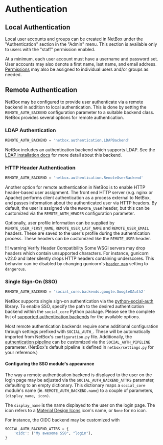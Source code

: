 # Authentication

## Local Authentication

Local user accounts and groups can be created in NetBox under the "Authentication" section in the "Admin" menu. This section is available only to users with the "staff" permission enabled.

At a minimum, each user account must have a username and password set. User accounts may also denote a first name, last name, and email address. [Permissions](../permissions.md) may also be assigned to individual users and/or groups as needed.

## Remote Authentication

NetBox may be configured to provide user authenticate via a remote backend in addition to local authentication. This is done by setting the `REMOTE_AUTH_BACKEND` configuration parameter to a suitable backend class. NetBox provides several options for remote authentication.

### LDAP Authentication

```python
REMOTE_AUTH_BACKEND = 'netbox.authentication.LDAPBackend'
```

NetBox includes an authentication backend which supports LDAP. See the [LDAP installation docs](../../installation/6-ldap.md) for more detail about this backend.

### HTTP Header Authentication

```python
REMOTE_AUTH_BACKEND = 'netbox.authentication.RemoteUserBackend'
```

Another option for remote authentication in NetBox is to enable HTTP header-based user assignment. The front end HTTP server (e.g. nginx or Apache) performs client authentication as a process external to NetBox, and passes information about the authenticated user via HTTP headers. By default, the user is assigned via the `REMOTE_USER` header, but this can be customized via the `REMOTE_AUTH_HEADER` configuration parameter.

Optionally, user profile information can be supplied by `REMOTE_USER_FIRST_NAME`, `REMOTE_USER_LAST_NAME` and `REMOTE_USER_EMAIL` headers. These are saved to the user's profile during the authentication process. These headers can be customized like the `REMOTE_USER` header.

!!! warning Verify Header Compatibility
    Some WSGI servers may drop headers which contain unsupported characters. For instance, gunicorn v22.0 and later silently drops HTTP headers containing underscores. This behavior can be disabled by changing gunicorn's [`header_map`](https://docs.gunicorn.org/en/stable/settings.html#header-map) setting to `dangerous`.

### Single Sign-On (SSO)

```python
REMOTE_AUTH_BACKEND = 'social_core.backends.google.GoogleOAuth2'
```

NetBox supports single sign-on authentication via the [python-social-auth](https://github.com/python-social-auth) library. To enable SSO, specify the path to the desired authentication backend within the `social_core` Python package. Please see the complete list of [supported authentication backends](https://github.com/python-social-auth/social-core/tree/master/social_core/backends) for the available options.

Most remote authentication backends require some additional configuration through settings prefixed with `SOCIAL_AUTH_`. These will be automatically imported from NetBox's `configuration.py` file. Additionally, the [authentication pipeline](https://python-social-auth.readthedocs.io/en/latest/pipeline.html) can be customized via the `SOCIAL_AUTH_PIPELINE` parameter. (NetBox's default pipeline is defined in `netbox/settings.py` for your reference.)

#### Configuring the SSO module's appearance

The way a remote authentication backend is displayed to the user on the login
page may be adjusted via the `SOCIAL_AUTH_BACKEND_ATTRS` parameter, defaulting
to an empty dictionary. This dictionary maps a `social_core` module's name (ie.
`REMOTE_AUTH_BACKEND.name`) to a couple of parameters, `(display_name, icon)`.

The `display_name` is the name displayed to the user on the login page. The
icon refers to a [Material Design
Icons](https://github.com/google/material-design-icons) icon's name, or `None`
for no icon.

For instance, the OIDC backend may be customized with
```python
SOCIAL_AUTH_BACKEND_ATTRS = {
    'oidc': ("My awesome SSO", "login"),
}
```
